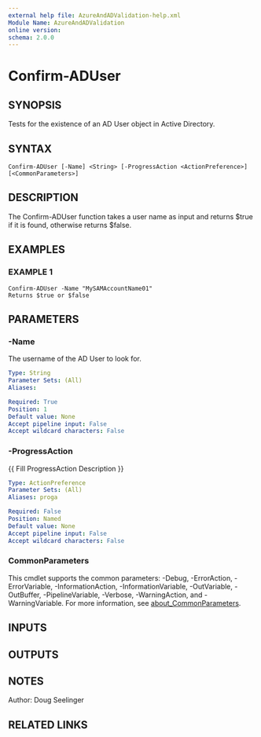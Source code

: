 ```yaml
---
external help file: AzureAndADValidation-help.xml
Module Name: AzureAndADValidation
online version:
schema: 2.0.0
---
```


# Confirm-ADUser

## SYNOPSIS
Tests for the existence of an AD User object in Active Directory.

## SYNTAX

```
Confirm-ADUser [-Name] <String> [-ProgressAction <ActionPreference>] [<CommonParameters>]
```

## DESCRIPTION
The Confirm-ADUser function takes a user name as input and returns $true if it is found, otherwise returns $false.

## EXAMPLES

### EXAMPLE 1
```
Confirm-ADUser -Name "MySAMAccountName01"
Returns $true or $false
```

## PARAMETERS

### -Name
The username of the AD User to look for.

```yaml
Type: String
Parameter Sets: (All)
Aliases:

Required: True
Position: 1
Default value: None
Accept pipeline input: False
Accept wildcard characters: False
```

### -ProgressAction
{{ Fill ProgressAction Description }}

```yaml
Type: ActionPreference
Parameter Sets: (All)
Aliases: proga

Required: False
Position: Named
Default value: None
Accept pipeline input: False
Accept wildcard characters: False
```

### CommonParameters
This cmdlet supports the common parameters: -Debug, -ErrorAction, -ErrorVariable, -InformationAction, -InformationVariable, -OutVariable, -OutBuffer, -PipelineVariable, -Verbose, -WarningAction, and -WarningVariable. For more information, see [about_CommonParameters](http://go.microsoft.com/fwlink/?LinkID=113216).

## INPUTS

## OUTPUTS

## NOTES
Author: Doug Seelinger

## RELATED LINKS
